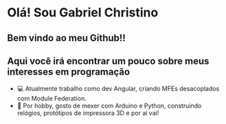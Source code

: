 # Olá! Sou Gabriel Christino
## Bem vindo ao meu Github!!
## Aqui você irá encontrar um pouco sobre meus interesses em programação

- 💻 Atualmente trabalho como dev Angular, criando MFEs desacoplados com Module Federation.
- 💾 Por hobby, gosto de mexer com Arduino e Python, construindo relógios, protótipos de impressora 3D e por aí vai!

